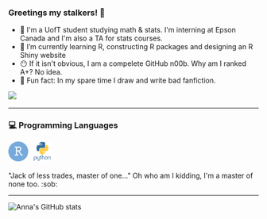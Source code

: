 ### Greetings my stalkers! 👋
- :blue_heart: I'm a UofT student studying math & stats. I'm interning at Epson Canada and I'm also a TA for stats courses.
- :purple_heart: I’m currently learning R, constructing R packages and designing an R Shiny website
- :no_mouth: If it isn't obvious, I am a compelete GitHub n00b. Why am I ranked A+? No idea.
- :shit: Fun fact: In my spare time I draw and write bad fanfiction. 

<p>
 <a href="https://www.linkedin.com/in/anna-ly-statistics-specialist/"><img src="https://img.shields.io/badge/LinkedIn-blue?style=for-the-badge&logo=linkedin&logoColor=white" /></a>&nbsp;&nbsp;&nbsp;&nbsp;
<p>

***

### :computer: Programming Languages
<div>
  <img src="https://github.com/devicons/devicon/blob/master/icons/rstudio/rstudio-original.svg" title="r" alt="r" width="40" height="40"/>&nbsp;
  <img src="https://github.com/devicons/devicon/blob/master/icons/python/python-original-wordmark.svg" title="Python" alt="Python" width="40" height="40"/>&nbsp;
</div>
<br>
"Jack of less trades, master of one..." Oh who am I kidding, I'm a master of none too. :sob:

***

![Anna's GitHub stats](https://github-readme-stats.vercel.app/api?username=annahuynhly&show_icons=true&theme=tokyonight)
